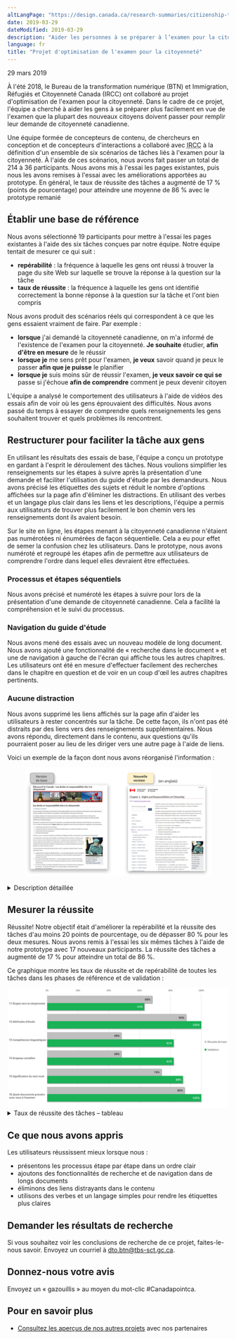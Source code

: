 ```yaml
---
altLangPage: "https://design.canada.ca/research-summaries/citizenship-test-research-summary.html"
date: 2019-03-29
dateModified: 2019-03-29
description: "Aider les personnes à se préparer à l’examen pour la citoyenneté canadienne. Date : Été 2018"
language: fr
title: "Projet d'optimisation de l'examen pour la citoyenneté"
---
```

<p class="post-meta">29 mars 2019</p>
<p>À l'été 2018, le Bureau de la transformation numérique (BTN) et Immigration, Réfugiés et Citoyenneté Canada (IRCC) ont collaboré au projet d'optimisation de l'examen pour la citoyenneté. Dans le cadre de ce projet, l'équipe a cherché à aider les gens à se préparer plus facilement en vue de l'examen que la plupart des nouveaux citoyens doivent passer pour remplir leur demande de citoyenneté canadienne.</p>
<p>Une équipe formée de concepteurs de contenu, de chercheurs en conception et de concepteurs d'interactions a collaboré avec <abbr title="Immigration, Réfugiés et Citoyenneté Canada">IRCC</abbr> à la définition d'un ensemble de six scénarios de tâches liés à l'examen pour la citoyenneté. À l'aide de ces scénarios, nous avons fait passer un total de 214 à 36 participants. Nous avons mis à l'essai les pages existantes, puis nous les avons remises à l'essai avec les améliorations apportées au prototype. En général, le taux de réussite des tâches a augmenté de 17&nbsp;% (points de pourcentage) pour atteindre une moyenne de 86&nbsp;% avec le prototype remanié</p>
<h2>Établir une base de référence</h2>
<p>Nous avons sélectionné 19 participants pour mettre à l'essai les pages existantes à l'aide des six tâches conçues par notre équipe. Notre équipe tentait de mesurer ce qui suit&nbsp;:</p>
<ul>
  <li><b>repérabilité</b>&nbsp;: la fréquence à laquelle les gens ont réussi à trouver la page du site Web sur laquelle se trouve la réponse à la question sur la tâche</li>
  <li><b>taux de réussite</b>&nbsp;: la fréquence à laquelle les gens ont identifié correctement la bonne réponse à la question sur la tâche et l'ont bien compris</li>
</ul>
<p>Nous avons produit des scénarios réels qui correspondent à ce que les gens essaient vraiment de faire. Par exemple&nbsp;:</p>
<ul>
  <li><b>lorsque</b> j'ai demandé la citoyenneté canadienne, on m'a informé de l'existence de l'examen pour la citoyenneté. <b>Je souhaite</b> étudier, <b>afin d'être en mesure</b> de le réussir</li>
  <li><b>lorsque je</b> me sens prêt pour l'examen, <b>je veux</b> savoir quand je peux le passer <b>afin que je puisse</b> le planifier</li>
  <li><b>lorsque je</b> suis moins sûr de réussir l'examen, <b>je veux savoir ce qui se</b> passe si j'échoue <b>afin de comprendre</b> comment je peux devenir citoyen</li>
</ul>
<p>L'équipe a analysé le comportement des utilisateurs à l'aide de vidéos des essais afin de voir où les gens éprouvaient des difficultés. Nous avons passé du temps à essayer de comprendre quels renseignements les gens souhaitent trouver et quels problèmes ils rencontrent.</p>
<h2>Restructurer pour faciliter la tâche aux gens</h2>
<p>En utilisant les résultats des essais de base, l'équipe a conçu un prototype en gardant à l'esprit le déroulement des tâches. Nous voulions simplifier les renseignements sur les étapes à suivre après la présentation d'une demande et faciliter l'utilisation du guide d'étude par les demandeurs. Nous avons précisé les étiquettes des sujets et réduit le nombre d'options affichées sur la page afin d'éliminer les distractions. En utilisant des verbes et un langage plus clair dans les liens et les descriptions, l'équipe a permis aux utilisateurs de trouver plus facilement le bon chemin vers les renseignements dont ils avaient besoin.</p>
<p>Sur le site en ligne, les étapes menant à la citoyenneté canadienne n'étaient pas numérotées ni énumérées de façon séquentielle. Cela a eu pour effet de semer la confusion chez les utilisateurs. Dans le prototype, nous avons numéroté et regroupé les étapes afin de permettre aux utilisateurs de comprendre l'ordre dans lequel elles devraient être effectuées. </p>
<h3>Processus et étapes séquentiels</h3>
<p>Nous avons précisé et numéroté les étapes à suivre pour lors de la présentation d'une demande de citoyenneté canadienne. Cela a facilité la compréhension et le suivi du processus.</p>
<h3>Navigation du guide d'étude</h3>
<p>Nous avons mené des essais avec un nouveau modèle de long document. Nous avons ajouté une fonctionnalité de «&nbsp;recherche dans le document&nbsp;» et une de navigation à gauche de l'écran qui affiche tous les autres chapitres. Les utilisateurs ont été en mesure d'effectuer facilement des recherches dans le chapitre en question et de voir en un coup d'œil les autres chapitres pertinents.</p>
<h3>Aucune distraction</h3>
<p>Nous avons supprimé les liens affichés sur la page afin d'aider les utilisateurs à rester concentrés sur la tâche. De cette façon, ils n'ont pas été distraits par des liens vers des renseignements supplémentaires. Nous avons répondu, directement dans le contenu, aux questions qu'ils pourraient poser au lieu de les diriger vers une autre page à l'aide de liens.</p>
<p>Voici un exemple de la façon dont nous avons réorganisé l'information&nbsp;:</p>
<figure> <img class="img-responsive" alt="Le guide d'étude montrant le nouveau modèle de long document." src="/resumes-recherche/images/long-document-modele.jpg" /> </figure>
<div class="col-md-8 row">
  <details>
    <summary>Description détaillée</summary>
    <h4>Avant&nbsp;:</h4>
    <p>Tous les renseignements pour ce chapitre (chapitre non numéroté) se trouvaient sur une page. La seule façon de faire une recherche était d'utiliser Ctrl + F. Souvent, les utilisateurs se perdaient lorsqu'ils commençaient à défiler.</p>
    <h4>Après&nbsp;:</h4>
    <p>En ajoutant une fonctionnalité de «&nbsp;recherche dans le document&nbsp;» et une de navigation à gauche de l'écran, les utilisateurs réussissent plus facilement à naviguer dans le document et à trouver ce dont ils avaient besoin. </p>
  </details>
  <h2>Mesurer la réussite</h2>
  <p>Réussite! Notre objectif était d'améliorer la repérabilité et la réussite des tâches d'au moins 20 points de pourcentage, ou de dépasser 80&nbsp;% pour les deux mesures. Nous avons remis à l'essai les six mêmes tâches à l'aide de notre prototype avec 17 nouveaux participants. La réussite des tâches a augmenté de 17&nbsp;% pour atteindre un total de 86&nbsp;%.</p>
  <p>Ce graphique montre les taux de réussite et de repérabilité de toutes les tâches dans les phases de référence et de validation&nbsp;: </p>
</div>
<div><img class="img-responsive hidden-sm hidden-xs" alt="Voir le tableau qui suit pour les données." src="/resumes-recherche/images/citoyennete-taux-de-reussite.jpg"/></div>
<div class="row col-md-8">
  <details>
    <summary> Taux de réussite des tâches – tableau </summary>
    <p>Mesure de base au début du projet, validation sur prototype restructuré par l'équipe de projet.</p>
    <div class="table-bravo">
      <table class="table table-bordered">
        <thead>
          <tr>
            <th scope="col">Tâche</th>
            <th scope="col">Base</th>
            <th scope="col">Validation</th>
          </tr>
        </thead>
        <tbody>
          <tr>
            <td>1. Étapes vers la citoyenneté</td>
            <td  >68&nbsp;%</td>
            <td>63&nbsp;%</td>
          </tr>
          <tr>
            <td>2. Méthodes d'étude</td>
            <td>90&nbsp;%</td>
            <td>100&nbsp;%</td>
          </tr>
          <tr>
            <td>3. Compétences linguistiques</td>
            <td  >48&nbsp;%</td>
            <td>82&nbsp;%</td>
          </tr>
          <tr>
            <td>4. Drapeau canadien</td>
            <td  >48&nbsp;%</td>
            <td>82&nbsp;%</td>
          </tr>
          <tr>
            <td>5. Signification du mot inuit</td>
            <td  >74&nbsp;%</td>
            <td>88&nbsp;%</td>
          </tr>
          <tr>
            <td>6. Quels documents prendre avec vous à l'examen </td>
            <td  >89&nbsp;%</td>
            <td>100&nbsp;%</td>
          </tr>
        </tbody>
      </table>
    </div>
  </details>
</div>
<h2>Ce que nous avons appris</h2>
<p>Les utilisateurs réussissent mieux lorsque nous&nbsp;:</p>
<ul>
  <li>présentons les processus étape par étape dans un ordre clair</li>
  <li>ajoutons des fonctionnalités de recherche et de navigation dans de longs documents</li>
  <li>éliminons des liens distrayants dans le contenu</li>
  <li>utilisons des verbes et un langage simples pour rendre les étiquettes plus claires</li>
</ul>
<h2>Demander les résultats de recherche</h2>
<p>Si vous souhaitez voir les conclusions de recherche de ce projet, faites-le-nous savoir. Envoyez un courriel à <a href="mailto:dto.btn@tbs-sct.gc.ca">dto.btn@tbs-sct.gc.ca</a>.</p>
<h2>Donnez-nous votre avis</h2>
<p>Envoyez un «&nbsp;gazouillis&nbsp;» au moyen du mot-clic #Canadapointca.</p>
<h2>Pour en savoir plus </h2>
<ul>
  <li><a href=" {{ '/pages/apercu-projet.html' | prepend: site.urlalt[ page.language ] }} ">Consultez les aperçus de nos autres projets</a> avec nos partenaires</li>
</ul>